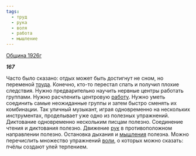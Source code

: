 ```yaml
---
tags:
  - труд
  - рука
  - воля
  - работа
  - мышление
---
```

[Община 1926г](https://127.0.0.1:4002/agni/1926)

___167___

Часто было сказано: отдых может быть достигнут не сном, но переменой [труда](../../../tags/#труд). Конечно, кто-то перестал спать и получил плохие следствия. Нужно предварительно научить нервные центры работать группами. Нужно расчленить центровую [работу](../../../tags/#работа). Нужно уметь соединить самые неожиданные группы и затем быстро сменять их комбинации. Так уличный музыкант, играя одновременно на нескольких инструментах, проделывает уже одно из полезных упражнений. Диктование одновременно нескольким писцам полезно. Соединение чтения и диктования полезно. Движение [рук](../../../tags/#рука) в противоположном направлении полезно. Остановка дыхания и [мышления](../../../tags/#мышление) полезна. Можно перечислить множество упражнений [воли](../../../tags/#воля), о которых можно сказать: пчёлы создают улей терпением.   

